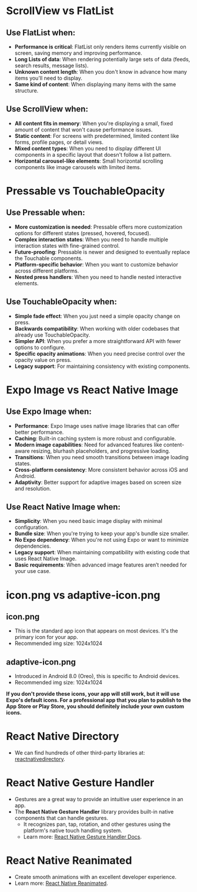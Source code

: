 # ScrollView vs FlatList

## Use FlatList when:

- **Performance is critical**: FlatList only renders items currently visible on screen, saving memory and improving performance.
- **Long Lists of data**: When rendering potentially large sets of data (feeds, search results, message lists).
- **Unknown content length**: When you don't know in advance how many items you'll need to display.
- **Same kind of content**: When displaying many items with the same structure.

## Use ScrollView when:

- **All content fits in memory**: When you're displaying a small, fixed amount of content that won't cause performance issues.
- **Static content**: For screens with predetermined, limited content like forms, profile pages, or detail views.
- **Mixed content types**: When you need to display different UI components in a specific layout that doesn't follow a list pattern.
- **Horizontal carousel-like elements**: Small horizontal scrolling components like image carousels with limited items.

# Pressable vs TouchableOpacity

## Use Pressable when:

- **More customization is needed**: Pressable offers more customization options for different states (pressed, hovered, focused).
- **Complex interaction states**: When you need to handle multiple interaction states with fine-grained control.
- **Future-proofing**: Pressable is newer and designed to eventually replace the Touchable components.
- **Platform-specific behavior**: When you want to customize behavior across different platforms.
- **Nested press handlers**: When you need to handle nested interactive elements.

## Use TouchableOpacity when:

- **Simple fade effect**: When you just need a simple opacity change on press.
- **Backwards compatibility**: When working with older codebases that already use TouchableOpacity.
- **Simpler API**: When you prefer a more straightforward API with fewer options to configure.
- **Specific opacity animations**: When you need precise control over the opacity value on press.
- **Legacy support**: For maintaining consistency with existing components.

# Expo Image vs React Native Image

## Use Expo Image when:

- **Performance**: Expo Image uses native image libraries that can offer better performance.
- **Caching**: Built-in caching system is more robust and configurable.
- **Modern image capabilities**: Need for advanced features like content-aware resizing, blurhash placeholders, and progressive loading.
- **Transitions**: When you need smooth transitions between image loading states.
- **Cross-platform consistency**: More consistent behavior across iOS and Android.
- **Adaptivity**: Better support for adaptive images based on screen size and resolution.

## Use React Native Image when:

- **Simplicity**: When you need basic image display with minimal configuration.
- **Bundle size**: When you're trying to keep your app's bundle size smaller.
- **No Expo dependency**: When you're not using Expo or want to minimize dependencies.
- **Legacy support**: When maintaining compatibility with existing code that uses React Native Image.
- **Basic requirements**: When advanced image features aren’t needed for your use case.

# **icon.png vs adaptive-icon.png**

## icon.png

- This is the standard app icon that appears on most devices. It's the primary icon for your app.
- Recommended img size: 1024x1024

## adaptive-icon.png

- Introduced in Android 8.0 (Oreo), this is specific to Android devices.
- Recommended img size: 1024x1024

**If you don't provide these icons, your app will still work, but it will use Expo's default icons. For a professional app that you plan to publish to the App Store or Play Store, you should definitely include your own custom icons.**

# React Native Directory

- We can find hundreds of other third-party libraries at: [reactnativedirectory](https://reactnativedirectory).

# React Native Gesture Handler

- Gestures are a great way to provide an intuitive user experience in an app.
- The **React Native Gesture Handler** library provides built-in native components that can handle gestures.
  - It recognizes pan, tap, rotation, and other gestures using the platform's native touch handling system.
  - Learn more: [React Native Gesture Handler Docs](https://docs.swmansion.com/react-native-gesture-handler/docs/).

# React Native Reanimated

- Create smooth animations with an excellent developer experience.
- Learn more: [React Native Reanimated](https://docs.swmansion.com/react-native-reanimated/).
